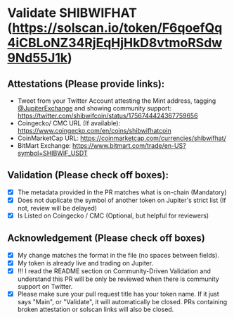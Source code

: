 # Validate SHIBWIFHAT (https://solscan.io/token/F6qoefQq4iCBLoNZ34RjEqHjHkD8vtmoRSdw9Nd55J1k)

## Attestations (Please provide links):
- Tweet from your Twitter Account attesting the Mint address, tagging [@JupiterExchange](https://twitter.com/JupiterExchange) and showing community support: https://twitter.com/shibwifcoin/status/1756744424367759656
- Coingecko/ CMC URL (If available): https://www.coingecko.com/en/coins/shibwifhatcoin
- CoinMarketCap URL: https://coinmarketcap.com/currencies/shibwifhat/
- BitMart Exchange: https://www.bitmart.com/trade/en-US?symbol=SHIBWIF_USDT

## Validation (Please check off boxes):
- [x] The metadata provided in the PR matches what is on-chain (Mandatory)
- [x] Does not duplicate the symbol of another token on Jupiter's strict list (If not, review will be delayed)
- [x] Is Listed on Coingecko / CMC (Optional, but helpful for reviewers)  

## Acknowledgement (Please check off boxes)
- [x] My change matches the format in the file (no spaces between fields).
- [x] My token is already live and trading on Jupiter.
- [x] !!! I read the README section on Community-Driven Validation and understand this PR will be only be reviewed when there is community support on Twitter.
- [x] Please make sure your pull request title has your token name. If it just says "Main", or "Validate", it will automatically be closed. PRs containing broken attestation or solscan links will also be closed.
